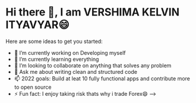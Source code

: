 
<h1 >Hi there 👋, I am VERSHIMA KELVIN ITYAVYAR😄</h1>

Here are some ideas to get you started:

- 🔭 I’m currently working on Developing myself
- 🌱 I’m currently learning everything
- 👯 I’m looking to collaborate on anything that solves any problem
- 💬 Ask me about writing clean and structured code
- 📫 2022 goals: Build at leat 10 fully functional apps and contribute more to open source
- ⚡ Fun fact: I enjoy taking risk thats why i trade Forex😄
-->
